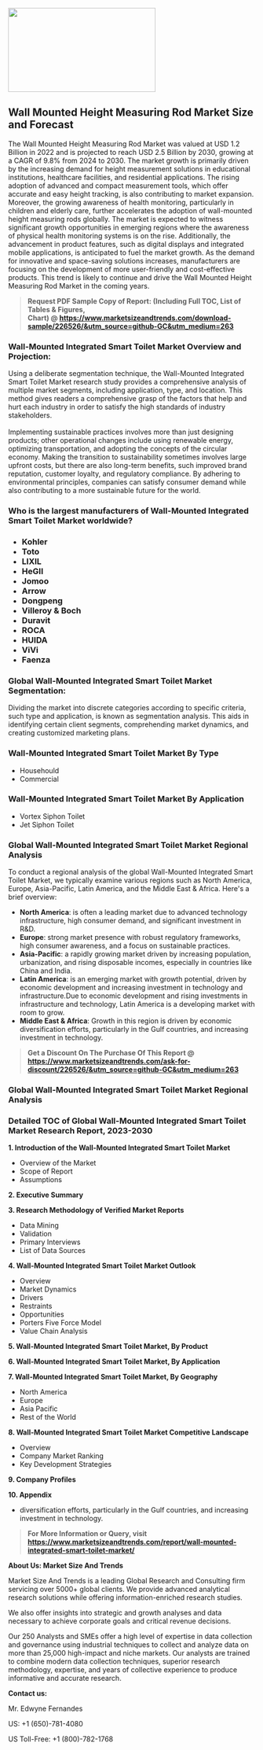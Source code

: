 <p><img class="alignnone size-medium wp-image-20088" src="https://ffe5etoiles.com/wp-content/uploads/2024/12/MST1-300x171.png" alt="" width="300" height="171" /></p><h2>Wall Mounted Height Measuring Rod Market Size and Forecast</h2><p>The Wall Mounted Height Measuring Rod Market was valued at USD 1.2 Billion in 2022 and is projected to reach USD 2.5 Billion by 2030, growing at a CAGR of 9.8% from 2024 to 2030. The market growth is primarily driven by the increasing demand for height measurement solutions in educational institutions, healthcare facilities, and residential applications. The rising adoption of advanced and compact measurement tools, which offer accurate and easy height tracking, is also contributing to market expansion. Moreover, the growing awareness of health monitoring, particularly in children and elderly care, further accelerates the adoption of wall-mounted height measuring rods globally. The market is expected to witness significant growth opportunities in emerging regions where the awareness of physical health monitoring systems is on the rise. Additionally, the advancement in product features, such as digital displays and integrated mobile applications, is anticipated to fuel the market growth. As the demand for innovative and space-saving solutions increases, manufacturers are focusing on the development of more user-friendly and cost-effective products. This trend is likely to continue and drive the Wall Mounted Height Measuring Rod Market in the coming years.</p></p><blockquote id="" class=""><strong>Request PDF Sample Copy of Report: (Including Full TOC, List of Tables &amp; Figures, Chart)&nbsp;@&nbsp;<strong><a href="https://www.marketsizeandtrends.com/download-sample/226526/&utm_source=github-GC&utm_medium=263" target="_blank">https://www.marketsizeandtrends.com/download-sample/226526/&utm_source=github-GC&utm_medium=263</a></strong></strong></blockquote><h3 id="" class="">Wall-Mounted Integrated Smart Toilet Market&nbsp;Overview and Projection:</h3><p id="" class="">Using a deliberate segmentation technique, the Wall-Mounted Integrated Smart Toilet Market research study provides a comprehensive analysis of multiple market segments, including application, type, and location. This method gives readers a comprehensive grasp of the factors that help and hurt each industry in order to satisfy the high standards of industry stakeholders. <br /> <br />Implementing sustainable practices involves more than just designing products; other operational changes include using renewable energy, optimizing transportation, and adopting the concepts of the circular economy. Making the transition to sustainability sometimes involves large upfront costs, but there are also long-term benefits, such improved brand reputation, customer loyalty, and regulatory compliance. By adhering to environmental principles, companies can satisfy consumer demand while also contributing to a more sustainable future for the world.</p><h3 id="" class="">Who is the largest manufacturers of&nbsp;Wall-Mounted Integrated Smart Toilet Market worldwide?</h3><h3 class=""><p><ul><li>Kohler </li><li> Toto </li><li> LIXIL </li><li> HeGII </li><li> Jomoo </li><li> Arrow </li><li> Dongpeng </li><li> Villeroy & Boch </li><li> Duravit </li><li> ROCA </li><li> HUIDA </li><li> ViVi </li><li> Faenza</li></ul></p></h3><h3 id="" class="">Global&nbsp;Wall-Mounted Integrated Smart Toilet Market Segmentation:</h3><p id="" class="">Dividing the market into discrete categories according to specific criteria, such type and application, is known as segmentation analysis. This aids in identifying certain client segments, comprehending market dynamics, and creating customized marketing plans.</p><h3 id="" class="">Wall-Mounted Integrated Smart Toilet Market&nbsp;By Type</h3><p><p><ul><li>Househould</li><li> Commercial</p></li></ul></p></p><h3 id="" class="">Wall-Mounted Integrated Smart Toilet Market&nbsp;By Application</h3><p class=""><p><ul><li>Vortex Siphon Toilet</li><li> Jet Siphon Toilet</li></ul></p></p><h3 id="" class="">Global Wall-Mounted Integrated Smart Toilet Market Regional Analysis</h3><p id="" class="">To conduct a regional analysis of the global Wall-Mounted Integrated Smart Toilet Market, we typically examine various regions such as North America, Europe, Asia-Pacific, Latin America, and the Middle East &amp; Africa. Here's a brief overview:</p><ul><li><strong>North America</strong>: is often a leading market due to advanced technology infrastructure, high consumer demand, and significant investment in R&amp;D.</li><li><strong>Europe</strong>: strong market presence with robust regulatory frameworks, high consumer awareness, and a focus on sustainable practices.</li><li><strong>Asia-Pacific</strong>: a rapidly growing market driven by increasing population, urbanization, and rising disposable incomes, especially in countries like China and India.</li><li><strong>Latin America</strong>: is an emerging market with growth potential, driven by economic development and increasing investment in technology and infrastructure.Due to economic development and rising investments in infrastructure and technology, Latin America is a developing market with room to grow.</li><li><strong>Middle East &amp; Africa</strong>: Growth in this region is driven by economic diversification efforts, particularly in the Gulf countries, and increasing investment in technology.</li></ul><blockquote id="" class=""><strong>Get a Discount On The Purchase Of This Report @ <strong><a href="https://www.marketsizeandtrends.com/ask-for-discount/226526/&utm_source=github-GC&utm_medium=263" target="_blank">https://www.marketsizeandtrends.com/ask-for-discount/226526/&utm_source=github-GC&utm_medium=263</a></strong></strong></blockquote><h3 id="" class="">Global Wall-Mounted Integrated Smart Toilet Market Regional Analysis</h3><h3 id="" class="">Detailed TOC of Global Wall-Mounted Integrated Smart Toilet Market Research Report, 2023-2030</h3><p id="" class=""><strong>1. Introduction of the Wall-Mounted Integrated Smart Toilet Market</strong></p><ul><li>Overview of the Market</li><li>Scope of Report</li><li>Assumptions</li></ul><p id="" class=""><strong>2. Executive Summary</strong></p><p id="" class=""><strong>3. Research Methodology of Verified Market Reports</strong></p><ul><li>Data Mining</li><li>Validation</li><li>Primary Interviews</li><li>List of Data Sources</li></ul><p id="" class=""><strong>4. Wall-Mounted Integrated Smart Toilet Market Outlook</strong></p><ul><li>Overview</li><li>Market Dynamics</li><li>Drivers</li><li>Restraints</li><li>Opportunities</li><li>Porters Five Force Model</li><li>Value Chain Analysis</li></ul><p id="" class=""><strong>5. Wall-Mounted Integrated Smart Toilet Market, By Product</strong></p><p id="" class=""><strong>6. Wall-Mounted Integrated Smart Toilet Market, By Application</strong></p><p id="" class=""><strong>7. Wall-Mounted Integrated Smart Toilet Market, By Geography</strong></p><ul><li>North America</li><li>Europe</li><li>Asia Pacific</li><li>Rest of the World</li></ul><p id="" class=""><strong>8. Wall-Mounted Integrated Smart Toilet Market Competitive Landscape</strong></p><ul><li>Overview</li><li>Company Market Ranking</li><li>Key Development Strategies</li></ul><p id="" class=""><strong>9. Company Profiles</strong></p><p id="" class=""><strong>10. Appendix</strong></p><ul><li>diversification efforts, particularly in the Gulf countries, and increasing investment in technology.</li></ul><blockquote id="" class=""><strong>For More Information or Query, visit <strong><strong><a href="https://www.marketsizeandtrends.com/report/wall-mounted-integrated-smart-toilet-market/" target="_blank">https://www.marketsizeandtrends.com/report/wall-mounted-integrated-smart-toilet-market/</a></strong></strong></strong></blockquote><p id="" class=""><strong>About Us: Market Size And Trends</strong></p><p id="" class="">Market Size And Trends is a leading Global Research and Consulting firm servicing over 5000+ global clients. We provide advanced analytical research solutions while offering information-enriched research studies.</p><p id="" class="">We also offer insights into strategic and growth analyses and data necessary to achieve corporate goals and critical revenue decisions.</p><p id="" class="">Our 250 Analysts and SMEs offer a high level of expertise in data collection and governance using industrial techniques to collect and analyze data on more than 25,000 high-impact and niche markets. Our analysts are trained to combine modern data collection techniques, superior research methodology, expertise, and years of collective experience to produce informative and accurate research.</p><p id="" class=""><strong>Contact us:</strong></p><p id="" class="">Mr. Edwyne Fernandes</p><p id="" class="">US: +1 (650)-781-4080</p><p id="" class="">US Toll-Free: +1 (800)-782-1768</p>
